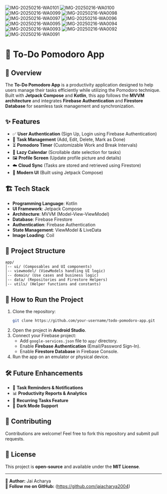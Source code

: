 ![IMG-20250216-WA0101](https://github.com/user-attachments/assets/742635c5-ec5e-4f5c-919f-917e58283c7f)
![IMG-20250216-WA0100](https://github.com/user-attachments/assets/0b542095-f633-4cd5-8eaf-3b5475072d3d)
![IMG-20250216-WA0099](https://github.com/user-attachments/assets/8667b3e7-aecf-43b8-8db5-75474de85eb7)
![IMG-20250216-WA0098](https://github.com/user-attachments/assets/332e972f-7673-427b-8ae3-b38e9c9b2bfd)
![IMG-20250216-WA0097](https://github.com/user-attachments/assets/7219fa34-7775-4e11-92ed-d176dc642e60)
![IMG-20250216-WA0096](https://github.com/user-attachments/assets/749c2292-054d-4edc-b3cd-203f522f73a7)
![IMG-20250216-WA0095](https://github.com/user-attachments/assets/986ab5f2-a23c-4a1c-a5c8-e27ff1372ef3)
![IMG-20250216-WA0094](https://github.com/user-attachments/assets/9fc345c3-f3fd-4a23-a56d-b11d4d8d692d)
![IMG-20250216-WA0093](https://github.com/user-attachments/assets/28e17ac3-0cf8-4c02-ab02-00a4c0ba30da)
![IMG-20250216-WA0092](https://github.com/user-attachments/assets/d258722c-d285-4874-b5c4-8396d946088b)
![IMG-20250216-WA0091](https://github.com/user-attachments/assets/39e01a70-18d6-4004-8a70-067f939a541f)







# 📌 To-Do Pomodoro App

## 📖 Overview
The **To-Do Pomodoro App** is a productivity application designed to help users manage their tasks efficiently while utilizing the Pomodoro technique. Built with **Jetpack Compose** and **Kotlin**, this app follows the **MVVM architecture** and integrates **Firebase Authentication** and **Firestore Database** for seamless task management and synchronization.

## ✨ Features
- ✅ **User Authentication** (Sign Up, Login using Firebase Authentication)
- 📝 **Task Management** (Add, Edit, Delete, Mark as Done)
- ⏳ **Pomodoro Timer** (Customizable Work and Break Intervals)
- 📅 **Lazy Calendar** (Scrollable date selection for tasks)
- 🖼️ **Profile Screen** (Update profile picture and details)
- ☁️ **Cloud Sync** (Tasks are stored and retrieved using Firestore)
- 🎨 **Modern UI** (Built using Jetpack Compose)

## 🏗️ Tech Stack
- **Programming Language**: Kotlin
- **UI Framework**: Jetpack Compose
- **Architecture**: MVVM (Model-View-ViewModel)
- **Database**: Firebase Firestore
- **Authentication**: Firebase Authentication
- **State Management**: ViewModel & LiveData
- **Image Loading**: Coil

## 📂 Project Structure
```
app/
│-- ui/ (Composables and UI components)
│-- viewmodel/ (ViewModels handling UI logic)
│-- domain/ (Use cases and business logic)
│-- data/ (Repositories and Firestore Helpers)
│-- utils/ (Helper functions and constants)
```

## 🚀 How to Run the Project
1. Clone the repository:
   ```sh
   git clone https://github.com/your-username/todo-pomodoro-app.git
   ```
2. Open the project in **Android Studio**.
3. Connect your Firebase project:
   - Add `google-services.json` file to `app/` directory.
   - Enable **Firebase Authentication** (Email/Password Sign-In).
   - Enable **Firestore Database** in Firebase Console.
4. Run the app on an emulator or physical device.

## 🛠️ Future Enhancements
- 📌 **Task Reminders & Notifications**
- 📊 **Productivity Reports & Analytics**
- 📆 **Recurring Tasks Feature**
- 🌙 **Dark Mode Support**

## 🤝 Contributing
Contributions are welcome! Feel free to fork this repository and submit pull requests.

## 📜 License
This project is **open-source** and available under the **MIT License**.

---
📩 **Author:** Jai Acharya  
🚀 **Follow me on GitHub:** (https://github.com/jaiacharya2004)
